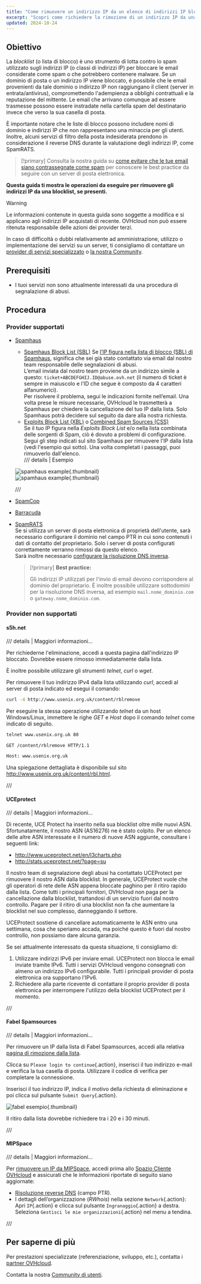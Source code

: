 ```yaml
--- 
title: "Come rimuovere un indirizzo IP da un elenco di indirizzi IP bloccati"
excerpt: "Scopri come richiedere la rimozione di un indirizzo IP da una blocklist se i tuoi servizi sono interessati dai fornitori di antispam"
updated: 2024-10-24
--- 
```


<style>
details>summary {
    color:rgb(33, 153, 232) !important;
    cursor: pointer;
}
details>summary::before {
    content:'\25B6';
    padding-right:1ch;
}
details[open]>summary::before {
    content:'\25BC';
}
</style>

## Obiettivo

La *blocklist* (o lista di blocco) è uno strumento di lotta contro lo spam utilizzato sugli indirizzi IP (o classi di indirizzi IP) per bloccare le email considerate come spam o che potrebbero contenere malware. Se un dominio di posta o un indirizzo IP viene bloccato, è possibile che le email provenienti da tale dominio o indirizzo IP non raggiungano il client (server in entrata/antivirus), compromettendo l'adempienza a obblighi contrattuali e la reputazione del mittente. Le email che arrivano comunque ad essere trasmesse possono essere instradate nella cartella spam del destinatario invece che verso la sua casella di posta.

È importante notare che le liste di blocco possono includere nomi di dominio e indirizzi IP che non rappresentano una minaccia per gli utenti. Inoltre, alcuni servizi di filtro della posta indesiderata prendono in considerazione il reverse DNS durante la valutazione degli indirizzi IP, come SpamRATS.

> [!primary]
> Consulta la nostra guida su [come evitare che le tue email siano contrassegnate come spam](/pages/bare_metal_cloud/dedicated_servers/mail_sending_optimization) per conoscere le best practice da seguire con un server di posta elettronica.
>

**Questa guida ti mostra le operazioni da eseguire per rimuovere gli indirizzi IP da una blocklist, se presenti.**

> [!warning]
> Le informazioni contenute in questa guida sono soggette a modifica e si applicano agli indirizzi IP acquistati di recente. OVHcloud non può essere ritenuta responsabile delle azioni dei provider terzi.
>
> In caso di difficoltà o dubbi relativamente ad amministrazione, utilizzo o implementazione dei servizi su un server, ti consigliamo di contattare un [provider di servizi specializzato](/links/partner) o [la nostra Community](/links/community).
>

## Prerequisiti

- I tuoi servizi non sono attualmente interessati da una procedura di segnalazione di abusi.

## Procedura

### Provider supportati

- [Spamhaus](https://check.spamhaus.org/)

    - [Spamhaus Block List (SBL)](https://www.spamhaus.org/blocklists/spamhaus-blocklist/)
    Se [l’IP figura nella lista di blocco (SBL) di Spamhaus](https://check.spamhaus.org/sbl/listings/ovh.net/), significa che sei già stato contattato via email dal nostro team responsabile delle segnalazioni di abusi.<br>
    L’email inviata dal nostro team proviene da un indirizzo simile a questo: `ticket+ABCDEFGHIJ.ID@abuse.ovh.net` (il numero di ticket è sempre in maiuscolo e l’ID che segue è composto da 4 caratteri alfanumerici).<br>
    Per risolvere il problema, segui le indicazioni fornite nell’email. Una volta prese le misure necessarie, OVHcloud le trasmetterà a Spamhaus per chiedere la cancellazione del tuo IP dalla lista. Solo Spamhaus potrà decidere sul seguito da dare alla nostra richiesta.
    - [Exploits Block List (XBL)](https://www.spamhaus.org/blocklists/exploits-blocklist/) o [Combined Spam Sources (CSS)](https://www.spamhaus.org/blocklists/combined-spam-sources/)  
    Se il tuo IP figura nella *Exploits Block List* e/o nella lista combinata delle sorgenti di Spam, ciò è dovuto a problemi di configurazione. Segui gli step indicati sul sito Spamhaus per rimuovere l'IP dalla lista (vedi l'esempio qui sotto). Una volta completati i passaggi, puoi rimuoverlo dall'elenco.  
    /// details | Esempio
    
    ![spamhaus example](images/blocklist1.png){.thumbnail}  
    ![spamhaus example](images/blocklist2.png){.thumbnail}

    ///

- [SpamCop](https://www.spamcop.net/bl.shtml)

- [Barracuda](https://www.barracudacentral.org/lookups)

- [SpamRATS](https://spamrats.com/lookup.php)  
    Se si utilizza un server di posta elettronica di proprietà dell'utente, sarà necessario configurare il dominio nel campo PTR in cui sono contenuti i dati di contatto del proprietario. Solo i server di posta configurati correttamente verranno rimossi da questo elenco.  
    Sarà inoltre necessario [configurare la risoluzione DNS inversa](/pages/bare_metal_cloud/virtual_private_servers/configuring-reverse-dns).
    
    > [!primary]
    > **Best practice:**
    >
    > Gli indirizzi IP utilizzati per l'invio di email devono corrispondere al dominio del proprietario. È inoltre possibile utilizzare sottodomini per la risoluzione DNS inversa, ad esempio `mail.nome_dominio.com` o `gateway.nome_dominio.com`.

### Provider non supportati

#### s5h.net

/// details | Maggiori informazioni...

Per richiederne l'eliminazione, accedi a questa pagina dall'indirizzo IP bloccato. Dovrebbe essere rimosso immediatamente dalla lista.

È inoltre possibile utilizzare gli strumenti *telnet*, *curl* o *wget*.

Per rimuovere il tuo indirizzo IPv4 dalla lista utilizzando *curl*, accedi al server di posta indicato ed esegui il comando:

```bash
curl -4 http://www.usenix.org.uk/content/rblremove
```

Per eseguire la stessa operazione utilizzando *telnet* da un host Windows/Linux, immettere le righe *GET* e *Host* dopo il comando *telnet* come indicato di seguito.

```bash
telnet www.usenix.org.uk 80
```

```bash
GET /content/rblremove HTTP/1.1
```

```bash
Host: www.usenix.org.uk
```

Una spiegazione dettagliata è disponibile sul sito <http://www.usenix.org.uk/content/rbl.html>.

///

#### UCEprotect

/// details | Maggiori informazioni...

Di recente, UCE Protect ha inserito nella sua blocklist oltre mille nuovi ASN. Sfortunatamente, il nostro ASN (AS16276) ne è stato colpito. Per un elenco delle altre ASN interessate e il numero di nuove ASN aggiunte, consultare i seguenti link:

- http://www.uceprotect.net/en/l3charts.php
- http://stats.uceprotect.net/?page=su

Il nostro team di segnalazione degli abusi ha contattato UCEProtect per rimuovere il nostro ASN dalla blocklist. In generale, UCEProtect vuole che gli operatori di rete delle ASN appena bloccate paghino per il ritiro rapido dalla lista. Come tutti i principali fornitori, OVHcloud non paga per la cancellazione dalla blocklist, trattandosi di un servizio fuori dal nostro controllo. Pagare per il ritiro di una blocklist non fa che aumentare la blocklist nel suo complesso, danneggiando il settore.

UCEProtect sostiene di cancellare automaticamente le ASN entro una settimana, cosa che speriamo accada, ma poiché questo è fuori dal nostro controllo, non possiamo dare alcuna garanzia.

Se sei attualmente interessato da questa situazione, ti consigliamo di:

1. Utilizzare indirizzi IPv6 per inviare email. UCEProtect non blocca le email inviate tramite IPv6. Tutti i servizi OVHcloud vengono consegnati con almeno un indirizzo IPv6 configurabile. Tutti i principali provider di posta elettronica ora supportano l'IPv6.
2. Richiedere alla parte ricevente di contattare il proprio provider di posta elettronica per interrompere l'utilizzo della blocklist UCEProtect per il momento.

///

#### Fabel Spamsources

/// details | Maggiori informazioni...

Per rimuovere un IP dalla lista di Fabel Spamsources, accedi alla relativa [pagina di rimozione dalla lista](https://www.spamsources.fabel.dk/delist).

Clicca su `Please login to continue`{.action}, inserisci il tuo indirizzo e-mail e verifica la tua casella di posta. Utilizzare il codice di verifica per completare la connessione.

Inserisci il tuo indirizzo IP, indica il motivo della richiesta di eliminazione e poi clicca sul pulsante `Submit Query`{.action}.

![fabel esempio](images/blocklist3.png){.thumbnail}

Il ritiro dalla lista dovrebbe richiedere tra i 20 e i 30 minuti.

///

#### MIPSpace

/// details | Maggiori informazioni...

Per [rimuovere un IP da MIPSpace](https://www.mipspace.com/remove.php), accedi prima allo [Spazio Cliente OVHcloud](/links/manager) e assicurati che le informazioni riportate di seguito siano aggiornate:

- [Risoluzione reverse DNS](/pages/bare_metal_cloud/virtual_private_servers/configuring-reverse-dns) (campo PTR).
- I dettagli dell’organizzazione (*RWhois*) nella sezione `Network`{.action}: Apri `IP`{.action} e clicca sul pulsante `Ingranaggio`{.action} a destra. Seleziona `Gestisci le mie organizzazioni`{.action} nel menu a tendina.

///

## Per saperne di più

Per prestazioni specializzate (referenziazione, sviluppo, etc.), contatta i [partner OVHcloud](/links/partner).

Contatta la nostra [Community di utenti](/links/community).